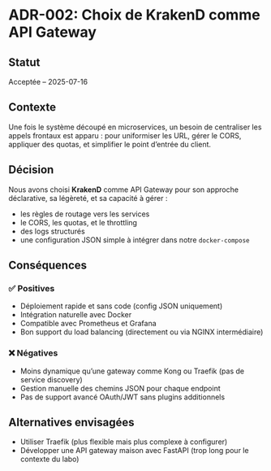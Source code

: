# ADR-002: Choix de KrakenD comme API Gateway

## Statut
Acceptée – 2025-07-16

## Contexte
Une fois le système découpé en microservices, un besoin de centraliser les appels frontaux est apparu : pour uniformiser les URL, gérer le CORS, appliquer des quotas, et simplifier le point d’entrée du client.

## Décision
Nous avons choisi **KrakenD** comme API Gateway pour son approche déclarative, sa légèreté, et sa capacité à gérer :

- les règles de routage vers les services
- le CORS, les quotas, et le throttling
- des logs structurés
- une configuration JSON simple à intégrer dans notre `docker-compose`

## Conséquences

### ✅ Positives
- Déploiement rapide et sans code (config JSON uniquement)
- Intégration naturelle avec Docker
- Compatible avec Prometheus et Grafana
- Bon support du load balancing (directement ou via NGINX intermédiaire)

### ❌ Négatives
- Moins dynamique qu’une gateway comme Kong ou Traefik (pas de service discovery)
- Gestion manuelle des chemins JSON pour chaque endpoint
- Pas de support avancé OAuth/JWT sans plugins additionnels

## Alternatives envisagées
- Utiliser Traefik (plus flexible mais plus complexe à configurer)
- Développer une API gateway maison avec FastAPI (trop long pour le contexte du labo)
